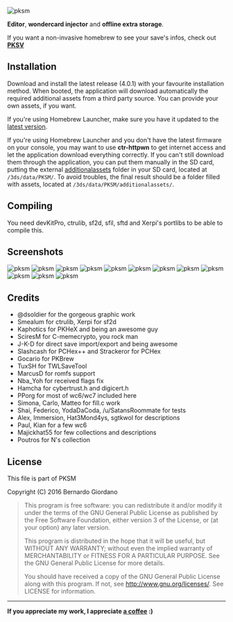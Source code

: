 ![pksm](assets/banner.png)

**Editor**, **wondercard injector** and **offline extra storage**.

If you want a non-invasive homebrew to see your save's infos, check out [**PKSV**](https://github.com/BernardoGiordano/PKSV)

## Installation

Download and install the latest release (4.0.1) with your favourite installation method. When booted, the application will download automatically the required additional assets from a third party source. You can provide your own assets, if you want.

If you're using Homebrew Launcher, make sure you have it updated to the [latest version](https://smealum.github.io/ninjhax2/starter.zip).

If you're using Homebrew Launcher and you don't have the latest firmware on your console, you may want to use **ctr-httpwn** to get internet access and let the application download everything correctly. If you can't still download them through the application, you can put them manually in the SD card, putting the external [additionalassets](https://github.com/dsoldier/PKResources) folder in your SD card, located at ` /3ds/data/PKSM/ `. To avoid troubles, the final result should be a folder filled with assets, located at ` /3ds/data/PKSM/additionalassets/ `.

## Compiling

You need devKitPro, ctrulib, sf2d, sfil, sftd and Xerpi's portlibs to be able to compile this.

## Screenshots

![pksm](resources/01.png) ![pksm](resources/02.png)
![pksm](resources/03.png) ![pksm](resources/04.png)
![pksm](resources/05.png) ![pksm](resources/06.png)
![pksm](resources/07.png) ![pksm](resources/08.png)
![pksm](resources/09.png) ![pksm](resources/10.png)
![pksm](resources/11.png) ![pksm](resources/12.png)
 
## Credits

* @dsoldier for the gorgeous graphic work
* Smealum for ctrulib, Xerpi for sf2d
* Kaphotics for PKHeX and being an awesome guy
* SciresM for C-memecrypto, you rock man
* J-K-D for direct save import/export and being awesome
* Slashcash for PCHex++ and Strackeror for PCHex
* Gocario for PKBrew
* TuxSH for TWLSaveTool
* MarcusD for romfs support
* Nba_Yoh for received flags fix
* Hamcha for cybertrust.h and digicert.h
* PPorg for most of wc6/wc7 included here
* Simona, Carlo, Matteo for fill.c work
* Shai, Federico, YodaDaCoda, /u/SatansRoommate for tests
* Alex, Immersion, Hat3Mond4ys, sgtkwol for descriptions
* Paul, Kian for a few wc6
* Majickhat55 for few collections and descriptions
* Poutros for N's collection

## License

This file is part of PKSM

Copyright (C) 2016 Bernardo Giordano

>    This program is free software: you can redistribute it and/or modify
>    it under the terms of the GNU General Public License as published by
>    the Free Software Foundation, either version 3 of the License, or
>    (at your option) any later version.
>
>    This program is distributed in the hope that it will be useful,
>    but WITHOUT ANY WARRANTY; without even the implied warranty of
>    MERCHANTABILITY or FITNESS FOR A PARTICULAR PURPOSE.  See the
>    GNU General Public License for more details.
>
>    You should have received a copy of the GNU General Public License
>    along with this program.  If not, see <http://www.gnu.org/licenses/>.
>    See LICENSE for information.

---

**If you appreciate my work, I appreciate [a coffee](https://www.paypal.me/BernardoGiordano) :)** 
